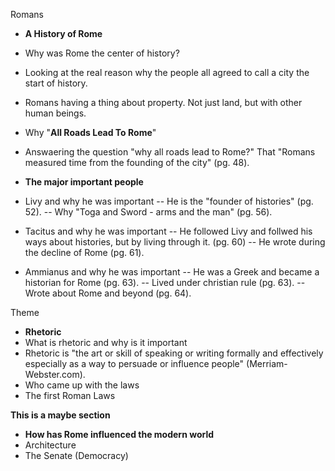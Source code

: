 Romans

- **A History of Rome**
 - Why was Rome the center of history? 
  - Looking at the real reason why the people all agreed to call a city the start of history.
  - Romans having a thing about property. Not just land, but with other human beings. 
 - Why "**All Roads Lead To Rome**"  
  - Answaering the question "why all roads lead to Rome?" That "Romans measured time from the founding of the city" (pg. 48).
 
- **The major important people**
 - Livy and why he was important
   -- He is the "founder of histories" (pg. 52). 
   -- Why "Toga and Sword - arms and the man" (pg. 56).
 - Tacitus and why he was important
   -- He followed Livy and follwed his ways about histories, but by living through it. (pg. 60)
   -- He wrote during the decline of Rome (pg. 61).
 - Ammianus and why he was important
   -- He was a Greek and became a historian for Rome (pg. 63). 
   -- Lived under christian rule (pg. 63).
   -- Wrote about Rome and beyond (pg. 64).

Theme
- **Rhetoric** 
 - What is rhetoric and why is it important
  - Rhetoric is "the art or skill of speaking or writing formally and effectively especially as a way to persuade or influence people"
    (Merriam-Webster.com).
 - Who came up with the laws
 - The first Roman Laws
 
**This is a maybe section**
- **How has Rome influenced the modern world**
 - Architecture
 - The Senate (Democracy)
